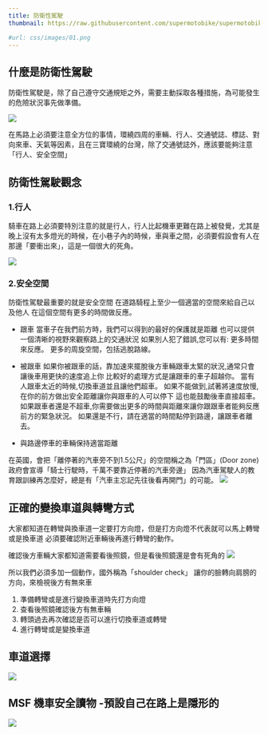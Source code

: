 ```yaml
---
title: 防衛性駕駛
thumbnail: https://raw.githubusercontent.com/supermotobike/supermotobike.github.io/master/img/Selection_283.png  # 略缩图

#url: css/images/01.png
---
```

## 什麼是防衛性駕駛
防衛性駕駛是，除了自己遵守交通規矩之外，需要主動採取各種措施，為可能發生的危險狀況事先做準備。

![ ](/img/Selection_283.png)

在馬路上必須要注意全方位的事情，環繞四周的車輛、行人、交通號誌、標誌、對向來車、天氣等因素，且在三寶環繞的台灣，除了交通號誌外，應該要能夠注意「行人、安全空間」

## 防衛性駕駛觀念
### 1.行人
騎車在路上必須要特別注意的就是行人，行人比起機車更難在路上被發覺，尤其是晚上沒有太多燈光的時候，在小巷子內的時候，車與車之間，必須要假設會有人在那邊「要衝出來」，這是一個很大的死角。

![ ](/img/001.png)

### 2.安全空間
防衛性駕駛最重要的就是安全空間
在道路騎程上至少一個適當的空間來給自己以及他人
在這個空間有更多的時間做反應。


- 跟車
當車子在我們前方時，我們可以得到的最好的保護就是距離 
也可以提供一個清晰的視野來觀察路上的交通狀況
如果別人犯了錯誤,您可以有:
 更多時間來反應。
 更多的周旋空間，包括逃脫路線。



- 被跟車
如果你被跟車的話，靠加速來擺脫後方車輛跟車太緊的狀況,通常只會讓後車用更快的速度追上你
比較好的處理方式是讓跟車的車子超越你。
當有人跟車太近的時候,切換車道並且讓他們超車。
如果不能做到,試著將速度放慢,在你的前方做出安全距離讓你與跟車的人可以停下
這也能鼓勵後車直接超車。
如果跟車者還是不超車,你需要做出更多的時間與距離來讓你跟跟車者能夠反應前方的緊急狀況。
如果還是不行，請在適當的時間點停到路邊，讓跟車者離去。

- 與路邊停車的車輛保持適當距離

在英國，會把「離停著的汽車旁不到1.5公尺」的空間稱之為「門區」(Door zone)
政府會宣導「騎士行駛時，千萬不要靠近停著的汽車旁邊」
因為汽車駕駛人的教育跟訓練再怎麼好，總是有「汽車主忘記先往後看再開門」的可能。
![ ](/img/doorzone.jpg)


## 正確的變換車道與轉彎方式

大家都知道在轉彎與換車道一定要打方向燈，但是打方向燈不代表就可以馬上轉彎或是換車道
必須要確認附近車輛後再進行轉彎的動作。

確認後方車輛大家都知道需要看後照鏡，但是看後照鏡還是會有死角的
![ ](/img/003.jpg)


所以我們必須多加一個動作，國外稱為「shoulder check」
讓你的臉轉向肩膀的方向，來檢視後方有無來車

1. 準備轉彎或是進行變換車道時先打方向燈
2. 查看後照鏡確認後方有無車輛
3. 轉頭過去再次確認是否可以進行切換車道或轉彎
4. 進行轉彎或是變換車道

## 車道選擇

![ ](/img/004.jpg)
## MSF 機車安全讀物 -預設自己在路上是隱形的

![ ](/img/msf.jpg)

